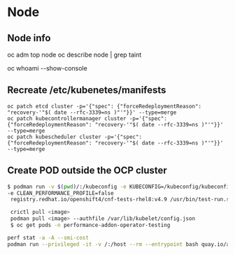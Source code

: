# Node

## Node info

oc adm top node <node>
oc describe node <node> | grep taint

oc whoami --show-console

## Recreate /etc/kubenetes/manifests
~~~
oc patch etcd cluster -p='{"spec": {"forceRedeploymentReason": "recovery-'"$( date --rfc-3339=ns )"'"}}' --type=merge
oc patch kubecontrollermanager cluster -p='{"spec": {"forceRedeploymentReason": "recovery-'"$( date --rfc-3339=ns )"'"}}' --type=merge
oc patch kubescheduler cluster -p='{"spec": {"forceRedeploymentReason": "recovery-'"$( date --rfc-3339=ns )"'"}}' --type=merge
~~~

## Create POD outside the OCP cluster

~~~bash
$ podman run -v $(pwd)/:/kubeconfig -e KUBECONFIG=/kubeconfig/kubeconfig -e LATENCY_TEST_RUN=true -e DICOVERY_MODE=true -e LATENCY_TEST_CPUS=7 -e LATENCY_TEST_RUNTIME=600 -e MAXIMUM_LATENCY=20 -e ROLE_WORKER_CNF=master
-e CLEAN_PERFORMANCE_PROFILE=false
 registry.redhat.io/openshift4/cnf-tests-rhel8:v4.9 /usr/bin/test-run.sh -ginkgo.focus="oslat"

 crictl pull <image>
 podman pull <image> --authfile /var/lib/kubelet/config.json
 $ oc get pods -n performance-addon-operator-testing

perf stat -a -A --smi-cost 
podman run --privileged -it -v /:/host --rm --entrypoint bash quay.io/alosadag/troubleshoot:latest


~~~